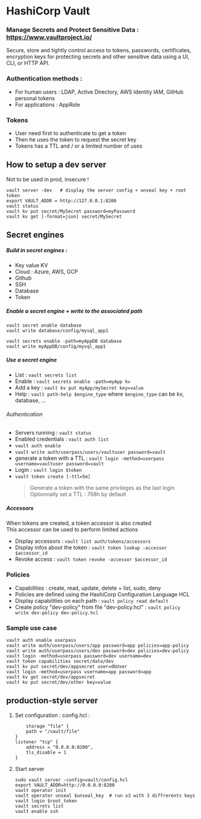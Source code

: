 # HashiCorp Vault
### Manage Secrets and Protect Sensitive Data : https://www.vaultproject.io/

Secure, store and tightly control access to tokens, passwords, certificates, encryption keys for protecting secrets and other sensitive data using a UI, CLI, or HTTP API.

### Authentication methods :
- For human users : LDAP, Active Directory, AWS Identity IAM, GitHub personal tokens
- For applications : AppRole

### Tokens
- User need first to authenticate to get a token
- Then he uses the token to request the secret key
- Tokens has a TTL and / or a limited number of uses

## How to setup a dev server
Not to be used in prod, insecure !
```shell script
vault server -dev   # display the server config + unseal key + root token
export VAULT_ADDR = http://127.0.0.1:8200
vault status
vault kv put secret/MySecret password=myPassword
vault kv get [-format=json] secret/MySecret
```

## Secret engines
##### Build in secret engines :
- Key value KV
- Cloud : Azure, AWS, GCP
- Github
- SSH
- Database
- Token

##### Enable a secret engine + write to the associated path
```shell script
vault secret enable database
vault write database/config/mysql_app1
```
```shell script
vault secrets enable -path=myAppDB database
vault write myAppDB/config/mysql_app1
```

##### Use a secret engine
- List : `vault secrets list`
- Enable : `vault secrets enable -path=myApp kv`
- Add a key : `vault kv put myApp/mySecret key=value`
- Help : `vault path-help $engine_type`
  where `$engine_type` can be kv, database, ...
  
###### Authentication
- Servers running : `vault status`
- Enabled credentials : `vault auth list`
- `vault auth enable`
- `vault write auth/userpass/users/vaultuser password=vault`
- generate a token with a TTL : `vault login -method=userpass username=vaultuser password=vault`  
- Login : `vault login $token`
- `vault token create [-ttl=5m]`
  > Generate a token with the same privileges as the last login
  > Optionnally set a TTL : 768h by default

##### Accessors
When tokens are created, a token accessor is also created  
This accessor can be used to perform limited actions
- Display accessors : `vault list auth/tokens/accessors`
- Display infos about the token : `vault token lookup -accessor $accessor_id`
- Revoke access : `vault token revoke -accessor $accessor_id`

### Policies
- Capabilities : create, read, update, delete + list, sudo, deny
- Policies are defined using the HashiCorp Configuration Language HCL
- Display capabilities on each path : `vault policy read default`
- Create policy "dev-policy" from file "dev-policy.hcl" : `vault policy write dev-policy dev-policy.hcl`


### Sample use case
```shell script
vault auth enable userpass
vault write auth/userpass/users/app password=app policies=app-policy
vault write auth/userpass/users/dev password=dev policies=dev-policy
vault login -method=userpass password=dev username=dev
vault token capabilities secret/data/dev
vault kv put secret/dev/appsecret user=dbUser
vault login -method=userpass username=app password=app
vault kv get secret/dev/appsecret
vault kv put secret/dev/other key=value
```

## production-style server
1. Set configuration :
    config.hcl :
    ```hcl
        storage "file" {
        path = "/vault/file"
    }
    listener "tcp" {
        address = "0.0.0.0:8200",
        tls_disable = 1
    }
    ```

1. Start server
    ```shell script
    sudo vault server -config=vault/config.hcl
    export VAULT_ADDR=http://0.0.0.0:8200
    vault operator init
    vault operator unseal $unseal_key  # run x3 with 3 diffrerents keys
    vault login $root_token
    vault secrets list
    vault enable ssh
    ```
